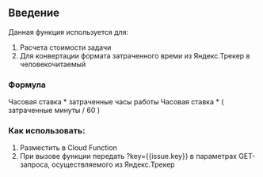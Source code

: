 ## Введение

Данная функция используется для:
1. Расчета стоимости задачи
2. Для конвертации формата затраченного времи из Яндекс.Трекер в человекочитаемый

### Формула
Часовая ставка * затраченные часы работы
Часовая ставка * ( затраченные минуты / 60 )

### Как использовать:
1. Разместить в Cloud Function
2. При вызове функции передать ?key={{issue.key}} в параметрах GET-запроса, осуществляемого из Яндекс.Трекер
